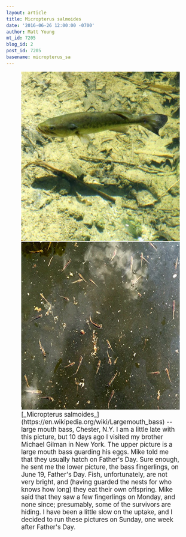 ```yaml
---
layout: article
title: Micropterus salmoides
date: '2016-06-26 12:00:00 -0700'
author: Matt Young
mt_id: 7205
blog_id: 2
post_id: 7205
basename: micropterus_sa
---
```

<figure>
<img src="/uploads/2016/Bass_Plus_Fry_600.png" alt="Bass_Plus_Fry_600.png" width="600" height="900" />
<figcaption markdown="span">
<big>[_Micropterus salmoides_](https://en.wikipedia.org/wiki/Largemouth_bass) -- large mouth bass, Chester, N.Y.  I am a little late with this picture, but 10 days ago I visited my brother Michael Gilman in New York. The upper picture is a large mouth bass guarding his eggs. Mike told me that they usually hatch on Father's Day. Sure enough, he sent me the lower picture, the bass fingerlings, on June 19, Father's Day. Fish, unfortunately, are not very bright, and (having guarded the nests for who knows how long) they eat their own offspring. Mike said that they saw a few fingerlings on Monday, and none since; presumably, some of the survivors are hiding. I have been a little slow on the uptake, and I decided to run these pictures on Sunday, one week after Father's Day.</big>

</figcaption>
</figure>
